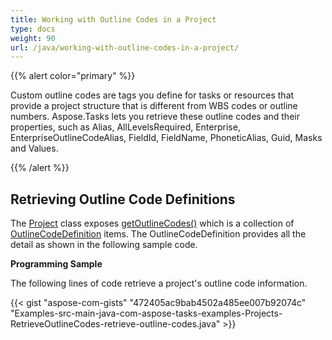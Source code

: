 ```yaml
---
title: Working with Outline Codes in a Project
type: docs
weight: 90
url: /java/working-with-outline-codes-in-a-project/
---
```


{{% alert color="primary" %}} 

Custom outline codes are tags you define for tasks or resources that provide a project structure that is different from WBS codes or outline numbers. Aspose.Tasks lets you retrieve these outline codes and their properties, such as Alias, AllLevelsRequired, Enterprise, EnterpriseOutlineCodeAlias, FieldId, FieldName, PhoneticAlias, Guid, Masks and Values.

{{% /alert %}} 
## **Retrieving Outline Code Definitions**
The [Project](http://www.aspose.com/api/java/tasks/com.aspose.tasks/classes/Project) class exposes [getOutlineCodes()](http://www.aspose.com/api/java/tasks/com.aspose.tasks/classes/project/methods/getOutlineCodes%28%29/) which is a collection of [OutlineCodeDefinition](http://www.aspose.com/api/java/tasks/com.aspose.tasks/classes/OutlineCodeDefinition) items. The OutlineCodeDefinition provides all the detail as shown in the following sample code.

**Programming Sample**

The following lines of code retrieve a project's outline code information.

{{< gist "aspose-com-gists" "472405ac9bab4502a485ee007b92074c" "Examples-src-main-java-com-aspose-tasks-examples-Projects-RetrieveOutlineCodes-retrieve-outline-codes.java" >}}
